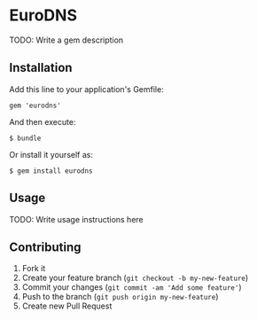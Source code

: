 # EuroDNS

TODO: Write a gem description

## Installation

Add this line to your application's Gemfile:

    gem 'eurodns'

And then execute:

    $ bundle

Or install it yourself as:

    $ gem install eurodns

## Usage

TODO: Write usage instructions here

## Contributing

1. Fork it
2. Create your feature branch (`git checkout -b my-new-feature`)
3. Commit your changes (`git commit -am 'Add some feature'`)
4. Push to the branch (`git push origin my-new-feature`)
5. Create new Pull Request
